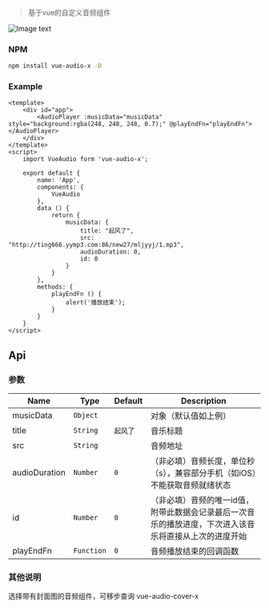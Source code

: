 > 基于vue的自定义音频组件

![Image text](http://wenba-ooo-qiniu.xueba100.com/85f3aeeaf7c1d8e7c81fc1d3818c98b1.png)


### NPM

``` bash
npm install vue-audio-x -D
```
### Example

```
<template>
    <div id="app">
        <AudioPlayer :musicData="musicData" style="background:rgba(248, 248, 248, 0.7);" @playEndFn="playEndFn"></AudioPlayer>
    </div>
</template>
<script>
    import VueAudio form 'vue-audio-x';

    export default {
        name: 'App',
        components: {
            VueAudio
        },
        data () {
            return {
                musicData: {
                    title: "起风了",
                    src: "http://ting666.yymp3.com:86/new27/mljyyj/1.mp3",
                    audioDuration: 0,
                    id: 0
                }
            }
        },
        methods: {
            playEndFn () {
                alert('播放结束');
            }
        }
    }
</script>
```
## Api
### 参数
| Name                 | Type      | Default      | Description                                                        |
|----------------------|-----------|--------------|--------------------------------------------------------------------|
| musicData            | `Object`  |              | 对象（默认值如上例）         |
| title                | `String`  | `起风了`      | 音乐标题  |
| src                  | `String`  |              | 音频地址  |
| audioDuration        | `Number`  | `0`          | （非必填）音频长度，单位秒（s），兼容部分手机（如iOS）不能获取音频就绪状态  |
| id                   | `Number`  | `0`          | （非必填）音频的唯一id值，附带此数据会记录最后一次音乐的播放进度，下次进入该音乐将直接从上次的进度开始        |
| playEndFn            | `Function`| `0`          | 音频播放结束的回调函数           |
### 其他说明
选择带有封面图的音频组件，可移步查询 vue-audio-cover-x




